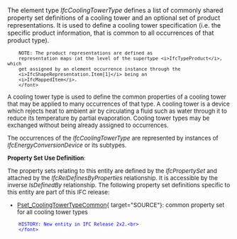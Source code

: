 ﻿The element type _IfcCoolingTowerType_ defines a list of commonly shared property set definitions of a cooling tower and an optional set of product representations. It is used to define a cooling tower specification (i.e. the specific product information, that is common to all occurrences of that product type).

> <font size="-1">
		NOTE: The product representations are defined as
		representation maps (at the level of the supertype <i>IfcTypeProduct</i>, which
		get assigned by an element occurrence instance through the
		<i>IfcShapeRepresentation.Item[1]</i> being an
		<i>IfcMappedItem</i>.
    	</font>

A cooling tower type is used to define the common properties of a cooling tower that may be applied to many occurrences of that type. A cooling tower is a device which rejects heat to ambient air by circulating a fluid such as water through it to reduce its temperature by partial evaporation. Cooling tower types may be exchanged without being already assigned to occurrences.

The occurrences of the _IfcCoolingTowerType_ are represented by instances of _IfcEnergyConversionDevice_ or its subtypes.

****Property Set Use Definition****:

The property sets relating to this entity are defined by the _IfcPropertySet_ and attached by the _IfcRelDefinesByProperties_ relationship. It is accessible by the inverse _IsDefinedBy_ relationship. The following property set definitions specific to this entity are part of this IFC release:

* [Pset_CoolingTowerTypeCommon](../../psd/IfcHvacDomain/Pset_CoolingTowerTypeCommon.xml){ target="SOURCE"}: common property set for all cooling tower types 

> <font color="#0000ff" size="-1">
    	HISTORY: New entity in IFC Release 2x2.<br>
    	</font>
